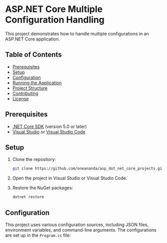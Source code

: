 # ASP.NET Core Multiple Configuration Handling

This project demonstrates how to handle multiple configurations in an ASP.NET Core application.

## Table of Contents
- [Prerequisites](#prerequisites)
- [Setup](#setup)
- [Configuration](#configuration)
- [Running the Application](#running-the-application)
- [Project Structure](#project-structure)
- [Contributing](#contributing)
- [License](#license)

## Prerequisites

- [.NET Core SDK](https://dotnet.microsoft.com/download) (version 5.0 or later)
- [Visual Studio](https://visualstudio.microsoft.com/) or [Visual Studio Code](https://code.visualstudio.com/)

## Setup

1. Clone the repository:
    ```bash
    git clone https://github.com/oneananda/asp_dot_net_core_projects.git    
    ```

2. Open the project in Visual Studio or Visual Studio Code.

3. Restore the NuGet packages:
    ```bash
    dotnet restore
    ```

## Configuration

This project uses various configuration sources, including JSON files, environment variables, and command-line arguments. The configurations are set up in the `Program.cs` file:

